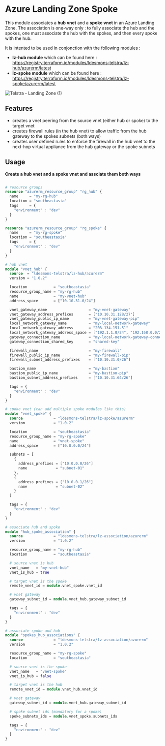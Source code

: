 # Azure Landing Zone Spoke

This module associates a **hub vnet** and a **spoke vnet** in an Azure Landing Zone. The association is one-way only : to fully associate the hub and the spokes, one must associate the hub with the spokes, and then every spoke with the hub.

It is intented to be used in conjonction with the following modules :
 - **lz-hub module** which can be found here : https://registry.terraform.io/modules/ldesmons-telstra/lz-hub/azurerm/latest
 - **lz-spoke module** which can be found here : https://registry.terraform.io/modules/ldesmons-telstra/lz-spoke/azurerm/latest

![Telstra - Landing Zone (1)](https://user-images.githubusercontent.com/108506349/193437641-95b26822-e1c1-4df2-ab2c-740a511cb4bd.png)

## Features 

- creates a vnet peering from the source vnet (either hub or spoke) to the target vnet
- creates firewall rules (in the hub vnet) to allow traffic from the hub gateway to the spokes subnets (both ways)
- creates user defined rules to enforce the firewall in the hub vnet to the next-hop virtual appliance from the hub gateway or the spoke subnets

## Usage

**Create a hub vnet and a spoke vnet and assciate them both ways**

```terraform

# resource groups
resource "azurerm_resource_group" "rg_hub" {
  name     = "my-rg-hub"
  location = "southeastasia"
  tags     = {
    "environment" : "dev"
  }
}

resource "azurerm_resource_group" "rg_spoke" {
  name     = "my-rg-spoke"
  location = "southeastasia"
  tags     = {
    "environment" : "dev"
  }
}

# hub vnet
module "vnet_hub" {
  source  = "ldesmons-telstra/lz-hub/azurerm"
  version = "1.0.2"

  location            = "southeastasia"
  resource_group_name = "my-rg-hub"
  name                = "my-vnet-hub"
  address_space       = ["10.10.31.0/24"]

  vnet_gateway_name                   = "my-vnet-gateway"
  vnet_gateway_address_prefixes       = ["10.10.31.128/27"]
  vnet_gateway_public_ip_name         = "my-vnet-gateway-pip"
  local_network_gateway_name          = "my-local-network-gateway"
  local_network_gateway_address       = "203.134.151.51"
  local_network_gateway_address_space = ["192.1.1.0/24", "192.168.0.0/24", "192.168.1.0/24", "192.2.2.0/24"]
  gateway_connection_name             = "my-local-network-gateway-connection"
  gateway_connection_shared_key       = "shared-key"

  firewall_name                       = "my-firewall"
  firewall_public_ip_name             = "my-firewall-pip"
  firewall_subnet_address_prefixes    = ["10.10.31.0/26"]

  bastion_name                        = "my-bastion"
  bastion_public_ip_name              = "my-bastion-pip"
  bastion_subnet_address_prefixes     = ["10.10.31.64/26"]

  tags = {
    "environment" : "dev"
  }
}

# spoke vnet (can add multiple spoke modules like this)
module "vnet_spoke" {
  source              = "ldesmons-telstra/lz-spoke/azurerm"
  version             = "1.0.2"

  location            = "southeastasia"
  resource_group_name = "my-rg-spoke"
  name                = "vnet-spoke"
  address_space       = ["10.0.0.0/24"]

  subnets = [
    {
      address_prefixes = ["10.0.0.0/26"]
      name             = "subnet-01"
    },
    {
      address_prefixes = ["10.0.0.1/26"]
      name             = "subnet-02"
    }
  ]

  tags = {
    "environment" : "dev"
  }
}

# associate hub and spoke
module "hub_spoke_association" {
  source              = "ldesmons-telstra/lz-association/azurerm"
  version             = "1.0.2"

  resource_group_name = "my-rg-hub"
  location            = "southeastasia"

  # source vnet is hub
  vnet_name   = "my-vnet-hub"
  vnet_is_hub = true

  # target vnet is the spoke
  remote_vnet_id = module.vnet_spoke.vnet_id

  # vnet gateway
  gateway_subnet_id = module.vnet_hub.gateway_subnet_id

  tags = {
    "environment" : "dev"
  }
}

# associate spoke and hub
module "spokes_hub_associations" {
  source              = "ldesmons-telstra/lz-association/azurerm"
  version             = "1.0.2"

  resource_group_name = "my-rg-spoke"
  location            = "southeastasia"

  # source vnet is the spoke
  vnet_name   = "vnet-spoke"
  vnet_is_hub = false

  # target vnet is the hub
  remote_vnet_id = module.vnet_hub.vnet_id

  # vnet gateway
  gateway_subnet_id = module.vnet_hub.gateway_subnet_id

  # spoke subnet ids (mandatory for a spoke)
  spoke_subnets_ids = module.vnet_spoke.subnets_ids

  tags = {
    "environment" : "dev"
  }
}
```

